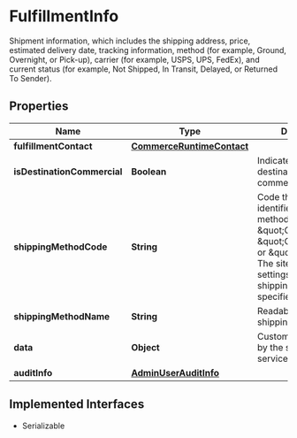

# FulfillmentInfo

Shipment information, which includes the shipping address, price, estimated delivery date, tracking information, method (for example, Ground, Overnight, or Pick-up),   carrier (for example, USPS, UPS, FedEx), and current status (for example, Not Shipped, In Transit, Delayed, or Returned To Sender).

## Properties

| Name | Type | Description | Notes |
|------------ | ------------- | ------------- | -------------|
|**fulfillmentContact** | [**CommerceRuntimeContact**](CommerceRuntimeContact.md) |  |  [optional] |
|**isDestinationCommercial** | **Boolean** | Indicates that the destination is commercial |  [optional] |
|**shippingMethodCode** | **String** | Code that uniquely identifies the shipping method such as \&quot;Ground,\&quot; \&quot;Overnight,\&quot; or \&quot;Digital.\&quot;  The site&#39;s shipping settings lists the valid shipping methods specified for this site. |  [optional] |
|**shippingMethodName** | **String** | Readable name of the shipping method |  [optional] |
|**data** | **Object** | Custom data originated by the shipping service. |  [optional] |
|**auditInfo** | [**AdminUserAuditInfo**](AdminUserAuditInfo.md) |  |  [optional] |


## Implemented Interfaces

* Serializable


